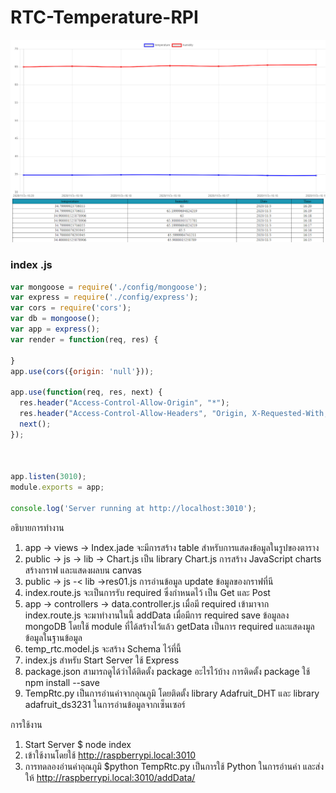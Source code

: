 # RTC-Temperature-RPI

![GitHub Logo](/img/1.png)
### index .js
```javascript
var mongoose = require('./config/mongoose');
var express = require('./config/express');
var cors = require('cors');
var db = mongoose();
var app = express();
var render = function(req, res) {

}
app.use(cors({origin: 'null'}));

app.use(function(req, res, next) {
  res.header("Access-Control-Allow-Origin", "*");
  res.header("Access-Control-Allow-Headers", "Origin, X-Requested-With, Content-Type, Accept");
  next();
});



app.listen(3010);
module.exports = app;

console.log('Server running at http://localhost:3010');
```
อธิบายการทำงาน
1.	app -> views -> Index.jade 
จะมีการสร้าง table สำหรับการแสดงข้อมูลในรูปของตาราง
2.	public -> js -> lib -> Chart.js 
เป็น library Chart.js   การสร้าง JavaScript charts สร้างกราฟ และแสดงผลบน canvas
3.	public -> js -< lib ->res01.js
การอ่านข้อมูล update ข้อมูลของกราฟที่นี
4.	index.route.js 
จะเป็นการรับ required ซึ่งกำหนดไว้ เป็น Get และ Post 
5.	app -> controllers -> data.controller.js 
เมื่อมี required เข้ามาจาก index.route.js จะมาทำงานในนี้ 
addData เมื่อมีการ  required save ข้อมูลลง mongoDB โดยใช้ module ที่ได้สร้างไว้แล้ว
getData เป็นการ required และแสดงมูลข้อมูลในฐานข้อมูล
6.	temp_rtc.model.js 
จะสร้าง Schema ไว้ที่นี้ 
7.	index.js 
สำหรับ Start Server ใช้ Express 
8.	package.json 
สามารถดูได้ว่าได้ติดตั้ง package อะไรไว้บ้าง การติดตั้ง package ใช้ npm install <module> --save
9.	TempRtc.py 
เป็นการอ่านค่าจากอุณภูมิ โดยติดตั้ง library Adafruit_DHT และ library adafruit_ds3231 ในการอ่านข้อมูลจากเซ็นเซอร์

การใช้งาน
1. Start Server $ node index
2. เข้าใช้งานโดยใช้ http://raspberrypi.local:3010
3. การทดลองอ่านค่าอุณภูมิ $python TempRtc.py 
เป็นการใช้ Python ในการอ่านค่า และส่งให้ http://raspberrypi.local:3010/addData/
